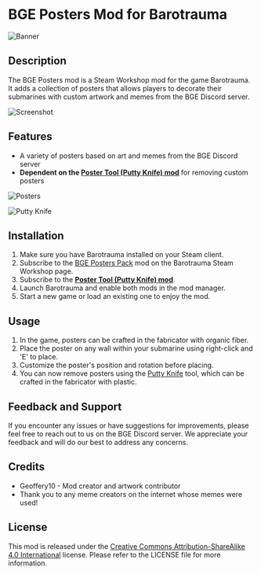 # BGE Posters Mod for Barotrauma

![Banner](https://steamuserimages-a.akamaihd.net/ugc/2518151211095622604/AF115ECF480A4FBEB73EF6E14CD9D096A1446DAF/?imw=637&imh=358&ima=fit&impolicy=Letterbox&imcolor=%23000000&letterbox=true)

## Description

The BGE Posters mod is a Steam Workshop mod for the game Barotrauma. It adds a collection of posters that allows players to decorate their submarines with custom artwork and memes from the BGE Discord server.

![Screenshot](./sample_2.png)

## Features

- A variety of posters based on art and memes from the BGE Discord server
- **Dependent on the [Poster Tool (Putty Knife) mod](https://steamcommunity.com/sharedfiles/filedetails/?id=3238410294)** for removing custom posters

![Posters](./sample_1.gif)

![Putty Knife](https://i.postimg.cc/hPqNGFMj/poster-tool.png)

## Installation

1. Make sure you have Barotrauma installed on your Steam client.
2. Subscribe to the [BGE Posters Pack](https://steamcommunity.com/sharedfiles/filedetails/?id=3233816715) mod on the Barotrauma Steam Workshop page.
3. Subscribe to the **[Poster Tool (Putty Knife) mod](https://steamcommunity.com/sharedfiles/filedetails/?id=3238410294)**.
4. Launch Barotrauma and enable both mods in the mod manager.
5. Start a new game or load an existing one to enjoy the mod.

## Usage

1. In the game, posters can be crafted in the fabricator with organic fiber.
2. Place the poster on any wall within your submarine using right-click and 'E' to place.
3. Customize the poster's position and rotation before placing.
4. You can now remove posters using the [Putty Knife](https://steamcommunity.com/sharedfiles/filedetails/?id=3238410294) tool, which can be crafted in the fabricator with plastic.

## Feedback and Support

If you encounter any issues or have suggestions for improvements, please feel free to reach out to us on the BGE Discord server. We appreciate your feedback and will do our best to address any concerns.

## Credits

- Geoffery10 - Mod creator and artwork contributor
- Thank you to any meme creators on the internet whose memes were used!

## License

This mod is released under the [Creative Commons Attribution-ShareAlike 4.0 International](https://creativecommons.org/licenses/by-sa/4.0/) license. Please refer to the LICENSE file for more information.
